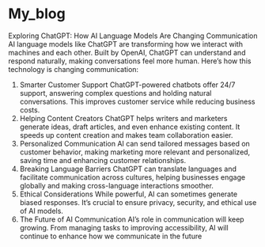 # My_blog
Exploring ChatGPT: How AI Language Models Are Changing Communication                                                                                                                                                                                                                  
AI language models like ChatGPT are transforming how we interact with machines and each other. Built by OpenAI, ChatGPT can understand and respond naturally, making conversations feel more human. Here’s how this technology is changing communication:
1.	Smarter Customer Support
ChatGPT-powered chatbots offer 24/7 support, answering complex questions and holding natural conversations. This improves customer service while reducing business costs.
2.	Helping Content Creators
ChatGPT helps writers and marketers generate ideas, draft articles, and even enhance existing content. It speeds up content creation and makes team collaboration easier.
3.	Personalized Communication
AI can send tailored messages based on customer behavior, making marketing more relevant and personalized, saving time and enhancing customer relationships.
4.	Breaking Language Barriers
ChatGPT can translate languages and facilitate communication across cultures, helping businesses engage globally and making cross-language interactions smoother.
5.	Ethical Considerations
While powerful, AI can sometimes generate biased responses. It’s crucial to ensure privacy, security, and ethical use of AI models.
6.	The Future of AI Communication
AI’s role in communication will keep growing. From managing tasks to improving accessibility, AI will continue to enhance how we communicate in the future

